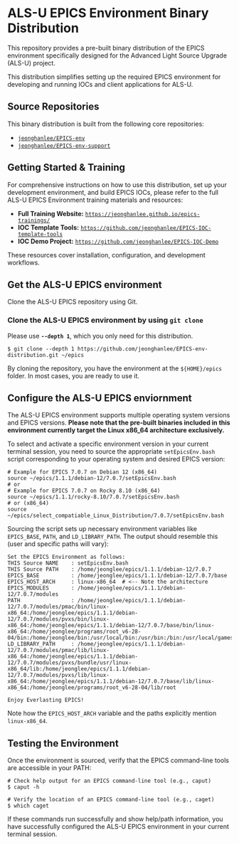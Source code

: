 # ALS-U EPICS Environment Binary Distribution

This repository provides a pre-built binary distribution of the EPICS environment specifically designed for the Advanced Light Source Upgrade (ALS-U) project.

This distribution simplifies setting up the required EPICS environment for developing and running IOCs  and client applications for ALS-U.

## Source Repositories

This binary distribution is built from the following core repositories:

* [`jeonghanlee/EPICS-env`](https://github.com/jeonghanlee/EPICS-env)
* [`jeonghanlee/EPICS-env-support`](https://github.com/jeonghanlee/EPICS-env-support)

## Getting Started & Training

For comprehensive instructions on how to use this distribution, set up your development environment, and build EPICS IOCs, please refer to the full ALS-U EPICS Environment training materials and resources:

* **Full Training Website:** [`https://jeonghanlee.github.io/epics-trainings/`](https://jeonghanlee.github.io/epics-trainings/)
* **IOC Template Tools:** [`https://github.com/jeonghanlee/EPICS-IOC-template-tools`](https://github.com/jeonghanlee/EPICS-IOC-template-tools)
* **IOC Demo Project:** [`https://github.com/jeonghanlee/EPICS-IOC-Demo`](https://github.com/jeonghanlee/EPICS-IOC-Demo)

These resources cover installation, configuration, and development workflows.

## Get the ALS-U EPICS environment

Clone the ALS-U EPICS repository using Git.

### Clone the ALS-U EPICS environment by using `git clone`

Please use **`--depth 1`**, which you only need for this distribution.

```shell
$ git clone --depth 1 https://github.com/jeonghanlee/EPICS-env-distribution.git ~/epics
```

By cloning the repository, you have the environment at the `${HOME}/epics` folder. In most cases, you are ready to use it.


## Configure the ALS-U EPICS enviornment
The ALS-U EPICS environment supports multiple operating system versions and EPICS versions. **Please note that the pre-built binaries included in this environment currently target the Linux x86_64 architecture exclusively.**

To select and activate a specific environment version in your current terminal session, you need to source the appropriate `setEpicsEnv.bash` script corresponding to your operating system and desired EPICS version:

```shell
# Example for EPICS 7.0.7 on Debian 12 (x86_64)
source ~/epics/1.1.1/debian-12/7.0.7/setEpicsEnv.bash
# or
# Example for EPICS 7.0.7 on Rocky 8.10 (x86_64)
source ~/epics/1.1.1/rocky-8.10/7.0.7/setEpicsEnv.bash
# or (x86_64)
source ~/epics/select_compatiable_Linux_Distribution/7.0.7/setEpicsEnv.bash
```
Sourcing the script sets up necessary environment variables like `EPICS_BASE`, `PATH`, and `LD_LIBRARY_PATH`. The output should resemble this (user and specific paths will vary):
```shell
Set the EPICS Environment as follows:
THIS Source NAME    : setEpicsEnv.bash
THIS Source PATH    : /home/jeonglee/epics/1.1.1/debian-12/7.0.7
EPICS_BASE          : /home/jeonglee/epics/1.1.1/debian-12/7.0.7/base
EPICS_HOST_ARCH     : linux-x86_64  # <-- Note the architecture
EPICS_MODULES       : /home/jeonglee/epics/1.1.1/debian-12/7.0.7/modules
PATH                : /home/jeonglee/epics/1.1.1/debian-12/7.0.7/modules/pmac/bin/linux-x86_64:/home/jeonglee/epics/1.1.1/debian-12/7.0.7/modules/pvxs/bin/linux-x86_64:/home/jeonglee/epics/1.1.1/debian-12/7.0.7/base/bin/linux-x86_64:/home/jeonglee/programs/root_v6-28-04/bin:/home/jeonglee/bin:/usr/local/bin:/usr/bin:/bin:/usr/local/games:/usr/games
LD_LIBRARY_PATH     : /home/jeonglee/epics/1.1.1/debian-12/7.0.7/modules/pmac/lib/linux-x86_64:/home/jeonglee/epics/1.1.1/debian-12/7.0.7/modules/pvxs/bundle/usr/linux-x86_64/lib:/home/jeonglee/epics/1.1.1/debian-12/7.0.7/modules/pvxs/lib/linux-x86_64:/home/jeonglee/epics/1.1.1/debian-12/7.0.7/base/lib/linux-x86_64:/home/jeonglee/programs/root_v6-28-04/lib/root

Enjoy Everlasting EPICS!
```
Note how the `EPICS_HOST_ARCH` variable and the paths explicitly mention `linux-x86_64`.


## Testing the Environment

Once the environment is sourced, verify that the EPICS command-line tools are accessible in your PATH:

```shell
# Check help output for an EPICS command-line tool (e.g., caput)
$ caput -h

# Verify the location of an EPICS command-line tool (e.g., caget)
$ which caget
```

If these commands run successfully and show help/path information, you have successfully configured the ALS-U EPICS environment in your current terminal session.
